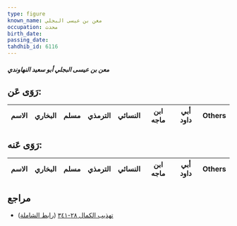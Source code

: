 ```yaml
---
type: figure
known_name: معن بن عيسى البجلي
occupation: محدث
birth_date:
passing_date:
tahdhib_id: 6116
---
```

##### معن بن عيسى البجلي أبو سعيد النهاوندي

## رَوَى عَن:
| الاسم | البخاري | مسلم | الترمذي | النسائي | ابن ماجه | أبي داود | Others |
| ----- | ------- | ---- | ------- | ------- | -------- | -------- | ------ |
## رَوَى عَنه:
| الاسم | البخاري | مسلم | الترمذي | النسائي | ابن ماجه | أبي داود | Others |
| ----- | ------- | ---- | ------- | ------- | -------- | -------- | ------ |
## مراجع
- [تهذيب الكمال ٢٨-٣٤١](obsidian://open?vault=Tahdhib-al-Kamal&file=Figures/٦١١٦-معن%20بن%20عيسى%20البجلي%20أبو%20سعيد%20النهاوندي) ([رابط الشاملة](https://shamela.ws/book/3722/15316))